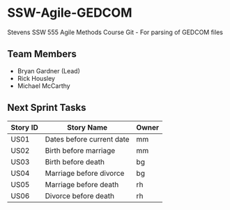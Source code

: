 # SSW-Agile-GEDCOM
Stevens SSW 555 Agile Methods Course Git - For parsing of GEDCOM files

## Team Members
+ Bryan Gardner (Lead)
+ Rick Housley
+ Michael McCarthy


## Next Sprint Tasks
| Story ID | Story Name                | Owner |
|----------|---------------------------|-------|
| US01     | Dates before current date | mm    |
| US02     | Birth before marriage     | mm    |
| US03     | Birth before death        | bg    |
| US04     | Marriage before divorce   | bg    |
| US05     | Marriage before death     | rh    |
| US06     | Divorce before death      | rh    |
